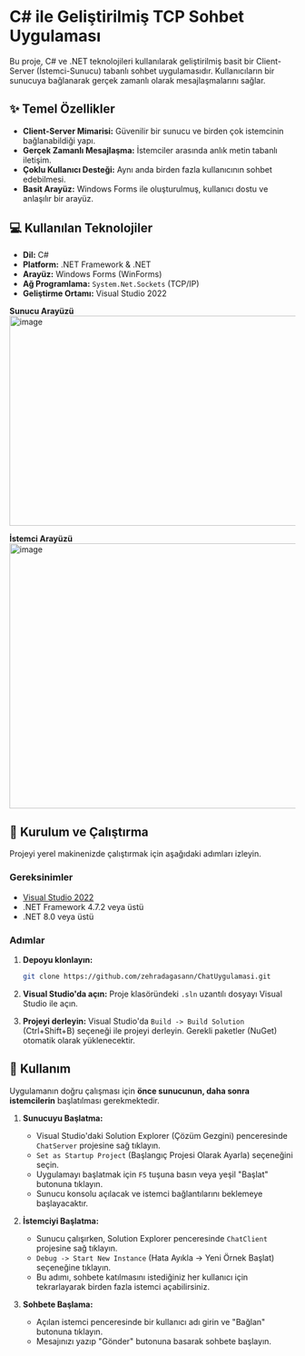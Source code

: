 # C# ile Geliştirilmiş TCP Sohbet Uygulaması

Bu proje, C# ve .NET teknolojileri kullanılarak geliştirilmiş basit bir Client-Server (İstemci-Sunucu) tabanlı sohbet uygulamasıdır. Kullanıcıların bir sunucuya bağlanarak gerçek zamanlı olarak mesajlaşmalarını sağlar.

## ✨ Temel Özellikler

-   **Client-Server Mimarisi:** Güvenilir bir sunucu ve birden çok istemcinin bağlanabildiği yapı.
-   **Gerçek Zamanlı Mesajlaşma:** İstemciler arasında anlık metin tabanlı iletişim.
-   **Çoklu Kullanıcı Desteği:** Aynı anda birden fazla kullanıcının sohbet edebilmesi.
-   **Basit Arayüz:** Windows Forms ile oluşturulmuş, kullanıcı dostu ve anlaşılır bir arayüz.

## 💻 Kullanılan Teknolojiler

-   **Dil:** C#
-   **Platform:** .NET Framework & .NET
-   **Arayüz:** Windows Forms (WinForms)
-   **Ağ Programlama:** `System.Net.Sockets` (TCP/IP)
-   **Geliştirme Ortamı:** Visual Studio 2022


**Sunucu Arayüzü**
<img width="747" height="370" alt="image" src="https://github.com/user-attachments/assets/87f92b0a-1ed6-4571-a7b3-435df034d675" />


**İstemci Arayüzü**
<img width="882" height="467" alt="image" src="https://github.com/user-attachments/assets/522ca3d9-3fa5-4f75-8825-56462b5317cb" />


## 🔧 Kurulum ve Çalıştırma

Projeyi yerel makinenizde çalıştırmak için aşağıdaki adımları izleyin.

### Gereksinimler

-   [Visual Studio 2022](https://visualstudio.microsoft.com/tr/)
-   .NET Framework 4.7.2 veya üstü
-   .NET 8.0 veya üstü

### Adımlar

1.  **Depoyu klonlayın:**
    ```bash
    git clone https://github.com/zehradagasann/ChatUygulamasi.git
    ```

2.  **Visual Studio'da açın:**
    Proje klasöründeki `.sln` uzantılı dosyayı Visual Studio ile açın.

3.  **Projeyi derleyin:**
    Visual Studio'da `Build -> Build Solution` (Ctrl+Shift+B) seçeneği ile projeyi derleyin. Gerekli paketler (NuGet) otomatik olarak yüklenecektir.

## 🚀 Kullanım

Uygulamanın doğru çalışması için **önce sunucunun, daha sonra istemcilerin** başlatılması gerekmektedir.

1.  **Sunucuyu Başlatma:**
    -   Visual Studio'daki Solution Explorer (Çözüm Gezgini) penceresinde `ChatServer` projesine sağ tıklayın.
    -   `Set as Startup Project` (Başlangıç Projesi Olarak Ayarla) seçeneğini seçin.
    -   Uygulamayı başlatmak için `F5` tuşuna basın veya yeşil "Başlat" butonuna tıklayın.
    -   Sunucu konsolu açılacak ve istemci bağlantılarını beklemeye başlayacaktır.

2.  **İstemciyi Başlatma:**
    -   Sunucu çalışırken, Solution Explorer penceresinde `ChatClient` projesine sağ tıklayın.
    -   `Debug -> Start New Instance` (Hata Ayıkla -> Yeni Örnek Başlat) seçeneğine tıklayın.
    -   Bu adımı, sohbete katılmasını istediğiniz her kullanıcı için tekrarlayarak birden fazla istemci açabilirsiniz.

3.  **Sohbete Başlama:**
    -   Açılan istemci penceresinde bir kullanıcı adı girin ve "Bağlan" butonuna tıklayın.
    -   Mesajınızı yazıp "Gönder" butonuna basarak sohbete başlayın.

